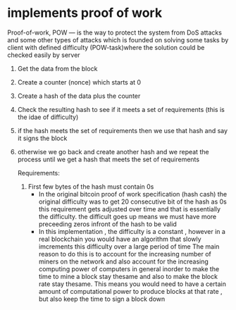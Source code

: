 # implements proof of work

Proof-of-work, POW — is the way to protect the system from DoS attacks and some other types of attacks which is founded on solving some tasks by client with defined difficulty (POW-task)where the solution could be checked easily by server

 1. Get the data from the block
 2. Create a counter (nonce) which starts at 0
 3. Create a hash of the data plus the counter
 4. Check the resulting hash to see if it meets a set of requirements 
    (this is the idae of difficulty)
 5. if the hash meets the set of requirements then we use that hash and say it signs the block
 6. otherwise we go back and create another hash and we repeat the process until we get a 
    hash that meets the set of requirements

	Requirements:
	1. First few bytes of the hash must contain 0s
	   - In the original bitcoin proof of work specification (hash cash) 
	     the original difficulty was to get 20 consecutive bit of the hash as 0s 
		 this requirement gets adjusted over time and that is essentially the difficulty.
		 the difficult goes up means we must have more preceeding zeros infront of the hash
		 to be valid
	   - In this implementation , the difficulty is a constant , however in a real blockchain
	     you would have an algorithm that slowly imcrements this difficulty over a large period of time 
		 The main reason to do this is to account for the increasing number of miners on the network and also
		 account for the increasing computing power of computers in general inorder to make the time to mine a block stay thesame
		 and also to make the block rate stay thesame. This means you would need to have a certain amount of computational
		 power to produce blocks at that rate , but also keep the time to sign a block down
